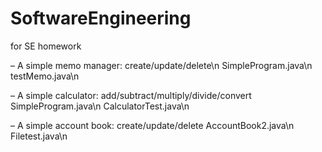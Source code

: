 # SoftwareEngineering
for SE homework

– A simple memo manager: create/update/delete\n
SimpleProgram.java\n
testMemo.java\n

– A simple calculator: add/subtract/multiply/divide/convert
SimpleProgram.java\n
CalculatorTest.java\n

– A simple account book: create/update/delete
AccountBook2.java\n
Filetest.java\n

